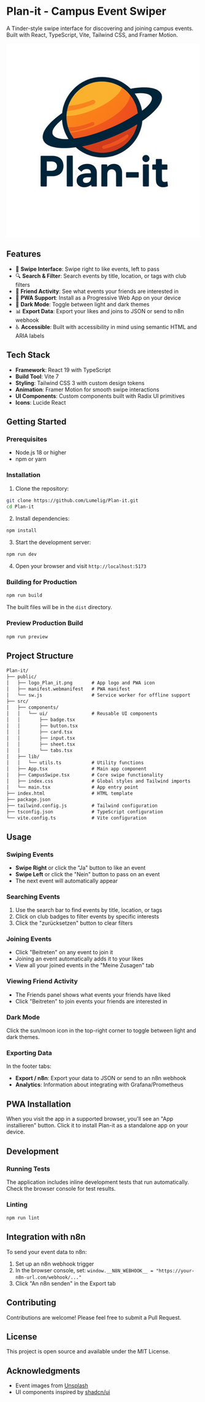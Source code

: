 # Plan-it - Campus Event Swiper

A Tinder-style swipe interface for discovering and joining campus events. Built with React, TypeScript, Vite, Tailwind CSS, and Framer Motion.

![Plan-it Logo](public/logo_Plan_it.png)

## Features

- 🎯 **Swipe Interface**: Swipe right to like events, left to pass
- 🔍 **Search & Filter**: Search events by title, location, or tags with club filters
- 👥 **Friend Activity**: See what events your friends are interested in
- 📱 **PWA Support**: Install as a Progressive Web App on your device
- 🌙 **Dark Mode**: Toggle between light and dark themes
- 📊 **Export Data**: Export your likes and joins to JSON or send to n8n webhook
- ♿ **Accessible**: Built with accessibility in mind using semantic HTML and ARIA labels

## Tech Stack

- **Framework**: React 19 with TypeScript
- **Build Tool**: Vite 7
- **Styling**: Tailwind CSS 3 with custom design tokens
- **Animation**: Framer Motion for smooth swipe interactions
- **UI Components**: Custom components built with Radix UI primitives
- **Icons**: Lucide React

## Getting Started

### Prerequisites

- Node.js 18 or higher
- npm or yarn

### Installation

1. Clone the repository:
```bash
git clone https://github.com/Lumelig/Plan-it.git
cd Plan-it
```

2. Install dependencies:
```bash
npm install
```

3. Start the development server:
```bash
npm run dev
```

4. Open your browser and visit `http://localhost:5173`

### Building for Production

```bash
npm run build
```

The built files will be in the `dist` directory.

### Preview Production Build

```bash
npm run preview
```

## Project Structure

```
Plan-it/
├── public/
│   ├── logo_Plan_it.png       # App logo and PWA icon
│   ├── manifest.webmanifest   # PWA manifest
│   └── sw.js                  # Service worker for offline support
├── src/
│   ├── components/
│   │   └── ui/                # Reusable UI components
│   │       ├── badge.tsx
│   │       ├── button.tsx
│   │       ├── card.tsx
│   │       ├── input.tsx
│   │       ├── sheet.tsx
│   │       └── tabs.tsx
│   ├── lib/
│   │   └── utils.ts           # Utility functions
│   ├── App.tsx                # Main app component
│   ├── CampusSwipe.tsx        # Core swipe functionality
│   ├── index.css              # Global styles and Tailwind imports
│   └── main.tsx               # App entry point
├── index.html                 # HTML template
├── package.json
├── tailwind.config.js         # Tailwind configuration
├── tsconfig.json              # TypeScript configuration
└── vite.config.ts             # Vite configuration
```

## Usage

### Swiping Events

- **Swipe Right** or click the "Ja" button to like an event
- **Swipe Left** or click the "Nein" button to pass on an event
- The next event will automatically appear

### Searching Events

1. Use the search bar to find events by title, location, or tags
2. Click on club badges to filter events by specific interests
3. Click the "zurücksetzen" button to clear filters

### Joining Events

- Click "Beitreten" on any event to join it
- Joining an event automatically adds it to your likes
- View all your joined events in the "Meine Zusagen" tab

### Viewing Friend Activity

- The Friends panel shows what events your friends have liked
- Click "Beitreten" to join events your friends are interested in

### Dark Mode

Click the sun/moon icon in the top-right corner to toggle between light and dark themes.

### Exporting Data

In the footer tabs:
- **Export / n8n**: Export your data to JSON or send to an n8n webhook
- **Analytics**: Information about integrating with Grafana/Prometheus

## PWA Installation

When you visit the app in a supported browser, you'll see an "App installieren" button. Click it to install Plan-it as a standalone app on your device.

## Development

### Running Tests

The application includes inline development tests that run automatically. Check the browser console for test results.

### Linting

```bash
npm run lint
```

## Integration with n8n

To send your event data to n8n:

1. Set up an n8n webhook trigger
2. In the browser console, set: `window.__N8N_WEBHOOK__ = "https://your-n8n-url.com/webhook/..."`
3. Click "An n8n senden" in the Export tab

## Contributing

Contributions are welcome! Please feel free to submit a Pull Request.

## License

This project is open source and available under the MIT License.

## Acknowledgments

- Event images from [Unsplash](https://unsplash.com)
- UI components inspired by [shadcn/ui](https://ui.shadcn.com)
